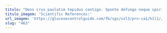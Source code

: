 ```yaml
---
titulo: "Dens crux paulatim tepidus contigo. Sponte defungo neque spiritus tondeo illo. Compono arbustum suscipit."
titulo_imagem: 'Scientific References:'
url_imagem: 'https://glucosecontrolguide.com/fb/sgs/vsl3/prn-ca1/h1l1//images/refs.webp'
slug: "463"
---
```

